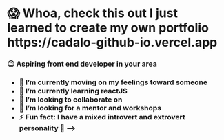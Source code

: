 <H1> 😱 Whoa, check this out I just learned to create my own portfolio <br> https://cadalo-github-io.vercel.app </H1> 
<H3> 😉 Aspiring front end developer in your area <h3>

- 🔭 I’m currently moving on my feelings toward someone
- 🌱 I’m currently learning reactJS
- 👯 I’m looking to collaborate on 
- 🤔 I’m looking for a mentor and workshops
- ⚡ Fun fact: I have a mixed introvert and extrovert personality 🤠
-->
